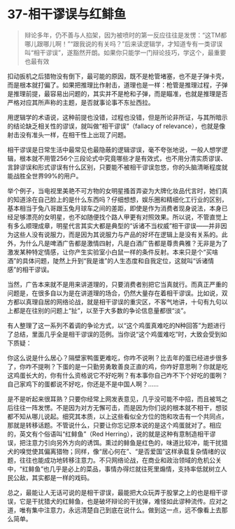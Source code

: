 # 37-相干谬误与红鲱鱼

> 辩论多年，仍不善与人掐架，因为被喷时的第一反应往往是发愣：“这TM都哪儿跟哪儿啊！”“跟我说的有关吗？”后来读逻辑学，才知道专有一类谬误叫“相干谬误”，遂豁然开朗。如果你只能学一门辩论技巧，学这个，最重要也最有效

扣动扳机之后猎物没有倒下，最可能的原因，既不是枪管堵塞，也不是子弹卡壳，而是根本就打偏了。如果把推理比作射击，道理也是一样：枪管是推理过程，子弹是推理前提，最容易出问题的，其实并不是枪和子弹，而是瞄准，也就是推理是否严格对应其所声称的主题，是否就事论事不东扯西拉。

用逻辑学的术语说，这种前提也没错，过程也没错，但是所论非所证，与其所暗示的结论缺乏相关性的谬误，就叫做“相干谬误”（fallacy of relevance），也就是像射击没有准头一样，在相干性上出现了问题。

相干谬误是日常生活中最常见也最隐蔽的逻辑谬误，毫不夸张地说，一般人想学逻辑，根本就不用管256个三段论式中究竟哪些才是有效式，也不用分清实质谬误、言辞谬误和形式谬误有什么区别，只要能不被相干谬误忽悠，你的头脑清晰程度就能战胜全世界99%的用户。

举个例子，当电视里美艳不可方物的女明星搔首弄姿为大牌化妆品代言时，她们真的知道涂在自己脸上的是什么东西吗？仔细想想，娱乐圈和精细化工行业的区别，基本相当于兔八哥跟玉兔月球车之间的差距，即使是作为消费者现身说法，本身已经足够漂亮的女明星，也不如随便找个路人甲更有对照效果。所以说，不管直觉上有多么顺理成章，明星代言其实大都是典型的“诉诸不当权威”相干谬误——并非因为这些人没有说服力，而是因为其说服力与产品的好坏在逻辑上是没有关系的。此外，为什么凡是啤酒广告都是激情四射，凡是白酒广告都是尊贵典雅？无非是为了激发某种特定情感，让你产生实验室小白鼠一样的条件反射。本来只是个“买啥酒”的具体问题，陡然上升到“我是谁”的人生态度和自我定位，这就叫“诉诸情感”的相干谬误。

当然，广告本来就不是用来讲道理的，只要消费者别把它当真就行。而真正严重的问题是，在很多自以为是在讲道理的场合，仍然大量存在着相干谬误。比如说，双方都以真理自居的网络论战，就是相干谬误的重灾区，不客气地讲，十句有九句以上都是在往别的问题上“扯”，以至于大多数的争论信息量都很“淡”。

有人整理了这一系列不着调的争论方式，以“这个鸡蛋真难吃的N种回答”为题进行了总结，里面几乎全是相干谬误的范例。当你说“这个鸡蛋难吃”时，大致会受到如下质疑：

你这么说是什么居心？隔壁家鸭蛋更难吃，你咋不说咧？比去年的蛋已经进步很多了，你咋不提咧？下蛋的是一只勤劳勇敢善良正直的鸡，你咋好意思咧？你就是吃这鸡蛋长大的，你有什么资格说它不好吃咧？有本事你自己咋不下个好吃的蛋咧？自己家鸡下的蛋都说不好吃，你还是不是中国人啊？……

是不是听起来很耳熟？只要你经常上网发表意见，几乎没可能不中招，而且被骂之后往往一阵发愣。不是因为对方无懈可击，而是因为你们说的根本就不相干，想驳都不知从哪儿说起。细究其本质，以上这些看似全方位的饱和攻击有一个共同点，那就是转移话题。不管说什么，只要让你忘记原本说的是这个鸡蛋就对了。相应的，英文有个俗语叫“红鲱鱼”（Red Herring），说的就是这种有意制造相干谬误，把注意力引向另外方向的诱饵。熏过的鲱鱼是红色的，味道比较冲，能干扰猎犬的嗅觉使其偏离猎物；同样，像“居心何在”、“是否爱国”这样承载复杂情绪的议题，往往也能成功地转移注意力。不只网络论战，在商业和政治领域的危机公关中，“红鲱鱼”也几乎是必上的菜品，事情办得烂就往死里煽情，支持率低就树立人民公敌，其实都是一样的戏码。

总之，最能让人无话可说的是相干谬误，最能把大众玩弄于股掌之上的也是相干谬误，它是干扰猎犬的红鲱鱼，也是破坏辩论的干扰弹，难怪如此谬种流传。应对之道，唯有集中注意力，永远清楚自己到底在说什么。做到这一点，远不像看上去那么简单。